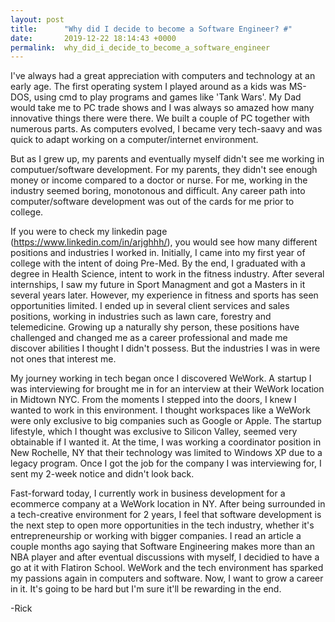 ```yaml
---
layout: post
title:      "Why did I decide to become a Software Engineer? #"
date:       2019-12-22 18:14:43 +0000
permalink:  why_did_i_decide_to_become_a_software_engineer
---
```



I've always had a great appreciation with computers and technology at an early age. The first operating system I played around as a kids was MS-DOS, using cmd to play programs and games like 'Tank Wars'. My Dad would take me to PC trade shows and I was always so amazed how many innovative things there were there. We built a couple of PC together with numerous parts. As computers evolved, I became very tech-saavy and was quick to adapt working on a computer/internet environment.

But as I grew up, my parents and eventually myself didn't see me working in computuer/software development. For my parents, they didn't see enough money or income compared to a doctor or nurse. For me, working in the industry seemed boring, monotonous and difficult. Any career path into computer/software development was out of the cards for me prior to college.

If you were to check my linkedin page (https://www.linkedin.com/in/arjghhh/), you would see how many different positions and industries I worked in. Initially, I came into my first year of college with the intent of doing Pre-Med. By the end, I graduated with a degree in Health Science, intent to work in the fitness industry. After several  internships, I saw my future in Sport Managment and got a Masters in it several years later. However, my experience in fitness and sports has seen opportunities limited. I ended up in several client services and sales positions, working in industries such as lawn care, forestry and telemedicine. Growing up a naturally shy person, these positions have challenged and changed me as a career professional and made me discover abilities I thought I didn't possess. But the industries I was in were not ones that interest me.

My journey working in tech began once I discovered WeWork. A startup I was interviewing for brought me in for an interview at their WeWork location in Midtown NYC. From the moments I stepped into the doors, I knew I wanted to work in this environment. I thought workspaces like a WeWork were only exclusive to big companies such as Google or Apple. The startup lifestyle, which I thought was exclusive to Silicon Valley, seemed very obtainable if I wanted it. At the time, I was working a coordinator position in New Rochelle, NY that their technology was limited to Windows XP due to a legacy program. Once I got the job for the company I was interviewing for,  I sent my 2-week notice and didn't look back.

Fast-forward today, I currently work in business development for a ecommerce company at a WeWork location in NY. After being surrounded in a tech-creative environment for 2 years, I feel that software development is the next step to open more opportunities in the tech industry, whether it's entrepreneurship or working with bigger companies. I read an article a couple months ago saying that Software Engineering makes more than an NBA player and after eventual discussions with myself, I decidied to have a go at it with Flatiron School. WeWork and the tech environment has sparked my passions again in computers and software. Now, I want to grow a career in it. It's going to be hard but I'm sure it'll be rewarding in the end.

-Rick
